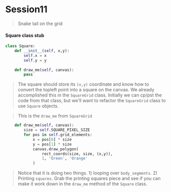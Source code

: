 # Session11
> Snake tail on the grid

#### Square class stub
```python
class Square:
	def __init__(self, x,y):
		self.x = x
		self.y = y
		
	def draw_me(self, canvas):
		pass
```

> The square should store its `(x,y)` coordinate and know how to convert the topleft point into a square on the canvas. We already accomplished this in the `SquareGrid` class. Initially we can cp/pst the code from that class, but we'll want to refactor the `SquareGrid` class to use `Square` objects.

> This is the `draw_me` from `SquareGrid`
```python
    def draw_me(self, canvas):
        size = self.SQUARE_PIXEL_SIZE
        for pos in self.grid_elements:
            x = pos[0] * size
            y = pos[1] * size
            canvas.draw_polygon(
                rect_coords(size, size, (x,y)),
                1, 'Green', 'Orange'
            )
```

> Notice that it is doing two things. 1) looping over `body_segments`. 2) Printing `squares`. Grab the printing squares piece and see if you can make it work down in the `draw_me` method of the `Square` class.
